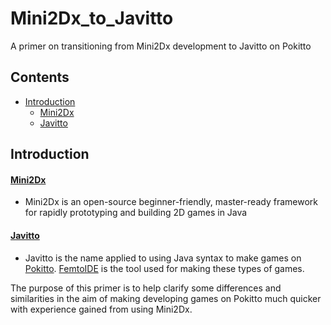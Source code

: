 # Mini2Dx_to_Javitto
A primer on transitioning from Mini2Dx development to Javitto on Pokitto

## Contents
- [Introduction](#introduction)
  - [Mini2Dx](#mini2dx)
  - [Javitto](#javitto)

## Introduction
#### [Mini2Dx](https://mini2dx.org/) 
- Mini2Dx is an open-source beginner-friendly, master-ready framework for rapidly prototyping and building 2D games in Java

#### [Javitto](https://github.com/felipemanga/femtoide/wiki)
- Javitto is the name applied to using Java syntax to make games on [Pokitto](https://www.pokitto.com/). [FemtoIDE](https://talk.pokitto.com/t/tool-femtoide) is the tool used for making these types of games. 

The purpose of this primer is to help clarify some differences and similarities in the aim of making developing games on Pokitto much quicker with experience gained from using Mini2Dx. 
